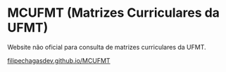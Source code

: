 # MCUFMT (Matrizes Curriculares da UFMT)

Website não oficial para consulta de matrizes curriculares da UFMT.

[filipechagasdev.github.io/MCUFMT](https://filipechagasdev.github.io/MCUFMT/)
